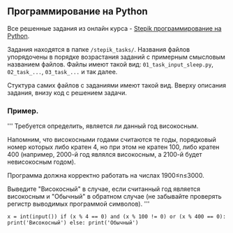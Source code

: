 ## Программирование на Python

Все решенные задания из онлайн курса - [Stepik программирование на Python](https://stepik.org/course/67/). 
 
Задания находятся в папке `/stepik_tasks/`. 
Названия файлов упорядочены в порядке возрастания заданий с примерным смысловым названием файлов.
Файлы имеют такой вид: 
`01_task_input_sleep.py`, `02_task_...`, `03_task_...` и так далее.

Стуктура самих файлов с заданиями имеют такой вид.
Вверху описания задания, внизу код с решением задачи.

### Пример.
'''
Требуется определить, является ли данный год високосным.

Напомним, что високосными годами считаются те годы, порядковый номер
которых либо кратен 4, но при этом не кратен 100, либо кратен 400
(например, 2000-й год являлся високосным, а 2100-й будет невисокосным
годом).

Программа должна корректно работать на числах 1900≤n≤3000.

Выведите "Високосный" в случае, если считанный год является високосным и
"Обычный" в обратном случае (не забывайте проверять регистр выводимых
программой символов).
'''

`
x = int(input())
if (x % 4 == 0) and (x % 100 != 0) or (x % 400 == 0):
    print('Високосный')
else:
    print('Обычный')
`
